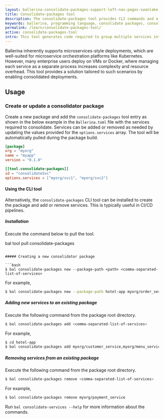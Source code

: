 ```yaml
---
layout: ballerina-consolidate-packages-support-left-nav-pages-swanlake
title: Consolidate-packages tool
description: The consolidate-packages tool provides CLI commands and a build tool to consolidate services into a single executable.
keywords: ballerina, programming language, consolidate packages, consolidate-packages, monolith
permalink: /learn/consolidate-packages-tool/
active: consolidate-packages-tool
intro: This tool generates code required to group multiple services into one deployable artifact supporting monolith-style deployments.
---
```


Ballerina inherently supports microservices-style deployments, which are well-suited for microservice orchestration platforms like Kubernetes.
However, many enterprise users deploy on VMs or Docker, where managing each service as a separate process increases complexity and resource overhead. 
This tool provides a solution tailored to such scenarios by enabling consolidated deployments.

## Usage

### Create or update a consolidator package

Create a new package and add the `consolidate-packages` tool entry as shown in the below example in the `Ballerina.toml` file with the services required to consolidate. Services can be added or removed as needed by updating the values provided for the `options.services` array. The tool will be automatically pulled during the package build.

```toml
[package]
org = "myorg"
name = "myapp"
version = "0.1.0"

[[tool.consolidate-packages]]
id = "consolidateSvc"
options.services = ["myorg/svc1", "myorg/svc2"]
```

#### Using the CLI tool
Alternatively, the `consolidate-packages` CLI tool can be installed to create the package and add or remove services. This
is typically useful in CI/CD pipelines.

##### Installation

Execute the command below to pull the tool.

bal tool pull consolidate-packages
```

##### Creating a new consolidator package

```bash
$ bal consolidate-packages new --package-path <path> <comma-separated-list-of-services> 
```

For example,

```bash
$ bal consolidate-packages new --package-path hotel-app myorg/order_service,myorg/payment_service 
```

##### Adding new services to an existing package

Execute the following command from the package root directory.

```bash
$ bal consolidate-packages add <comma-separated-list-of-services>
```

For example,

```bash
$ cd hotel-app
$ bal consolidate-packages add myorg/customer_service,myorg/menu_service
```

##### Removing services from an existing package
Execute the following command from the package root directory.

```bash
$ bal consolidate-packages remove <comma-separated-list-of-services>
```

For example,

```bash
$ bal consolidate-packages remove myorg/payment_service
```

Run `bal consolidate-services --help` for more information about the commands. 
